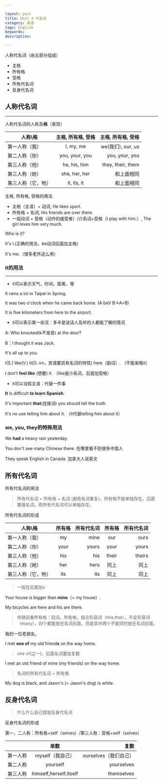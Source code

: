```yaml
---

layout: post
title: Unit 4 代名词
category: 英语
tags: English
keywords: 
description: 

---
```


人称代名词（由五部分组成）
- 主格
- 所有格
- 受格
- 所有代名词
- 反身代名词


## 人称代名词

----------

人称代名词的人称及**格**（表现）

| 人称\格           | 主格, 所有格, 受格 | 主格, 所有格, 受格 | 
| -----------------|:----------------:| -----------------:|
| 第一人称（我）     |  I,  my, me      | we(我们), our, us |
| 第二人称（你）     | you, your, you   | you, your, you    |
| 第三人称（他）     | he, his, him     | they, their, them |
| 第三人称（她）     | she, her, her    |    和上面相同      |
| 第三人称（它，牠） | it, its, it      |    和上面相同      |

主格, 所有格, 受格的用法

- 主格（主语）+ 动词, He likes sport.
- 所有格 + 名词, His friends are over there.
- 一般动词 + 受格（动作的接受者）/介系词+受格（I play with him.）, The girl loves him very much.

Who is it?

It's I.(正确的用法，be动词后面加主格)

It's me.（很多老外这么用）

### it的用法

----------

- it可以表示天气，时间，距离，等

It rains a lot in Taipei in Spring.

It was two o'clock when he came back home. (A beV B->A=B)

It is five kilometers from here to the airport.

- it可以表示某一状况：多半是说话人及听的人都能了解的情况

A: Who knocked(k不发音) at the door?

B：I thought it was Jack.

It's all up to you.

I(S.) like(V.) it(O.->n，宾语要具有名词的特性) here（副词）. （不能省略it）

I don't **feel like** (想要) it. （like是介系词，后面加受格）

- it可以当假主语：代替一件事

**It** is difficult **to learn Spanish**.

It's important **that**(连接词) you should tell the truth.

It's no use telling him about it. （it代替telling him about it）

### we, you, they的特殊用法

We **had** a heavy rain yesterday.

You don't see many Chinese there. 在哪里看不到很多中国人

They speak English in Canada. 加拿大人说英文


## 所有代名词

所有代名词的用法

>所有代名词 = 所有格 + 名词 (避免名词重复)，所有格不能单独存在，后面要接名词，而所有代名词可以单独存在。

所有代名词的形成

| 人称\格           | 所有格 |  所有代名词 | 所有格 |  所有代名词 | 
| -----------------|:-----:| ----------:|:-----:| ----------:|
| 第一人称（我）     | my    | mine       |our    | ours       |
| 第二人称（你）     | your  | yours      | your  | yours      |
| 第三人称（他）     | his   | his        |their  | theirs     |
| 第三人称（她）     | her   | hers       | 同上  |    同上     |
| 第三人称（它，牠） | its   |  its       | 同上   |    同上    |

>一般在后面加s

Your house is bigger than **mine**（= my house）.

My bicycles are here and his are there.

>伴随双重所有格：冠词，所有格，指示形容词（this,that），不定形容词（many），四个都能放在名词前面，但是其中两个不能同时放在名词前面。

我的一位老朋友。

I met **one of** my old friend**s** on the way home.

>one of(之一)，后面名词要加复数

I met an old friend of mine (my friends) on the way home. 

>名词的所有代名词 = 所有格

My dog is black, and Jason's (= Jason's dog) is white.

## 反身代名词

>什么什么自己就是反身代名词
 
反身代名词的形成

第一，二人称：所有格+self（selves）/第三人称：受格+self（selves）

|             | 单数                      |  复数             | 
| ------------|:------------------------:| ------------------:|
| 第一人称     | myself（我自己）          | ourselves（我们自己）|   
| 第二人称     | yourself                 | yourselves         | 
| 第三人称     | himself,herself,itself   | themselves         |
